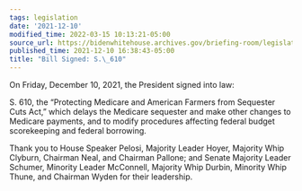 ```yaml
---
tags: legislation
date: '2021-12-10'
modified_time: 2022-03-15 10:13:21-05:00
source_url: https://bidenwhitehouse.archives.gov/briefing-room/legislation/2021/12/10/bill-signed-s-610/
published_time: 2021-12-10 16:38:43-05:00
title: "Bill Signed: S.\_610"
---
```

 
On Friday, December 10, 2021, the President signed into law:

S. 610, the “Protecting Medicare and American Farmers from Sequester
Cuts Act,” which delays the Medicare sequester and make other changes to
Medicare payments, and to modify procedures affecting federal budget
scorekeeping and federal borrowing.

Thank you to House Speaker Pelosi, Majority Leader Hoyer, Majority Whip
Clyburn, Chairman Neal, and Chairman Pallone; and Senate Majority Leader
Schumer, Minority Leader McConnell, Majority Whip Durbin, Minority Whip
Thune, and Chairman Wyden for their leadership.

